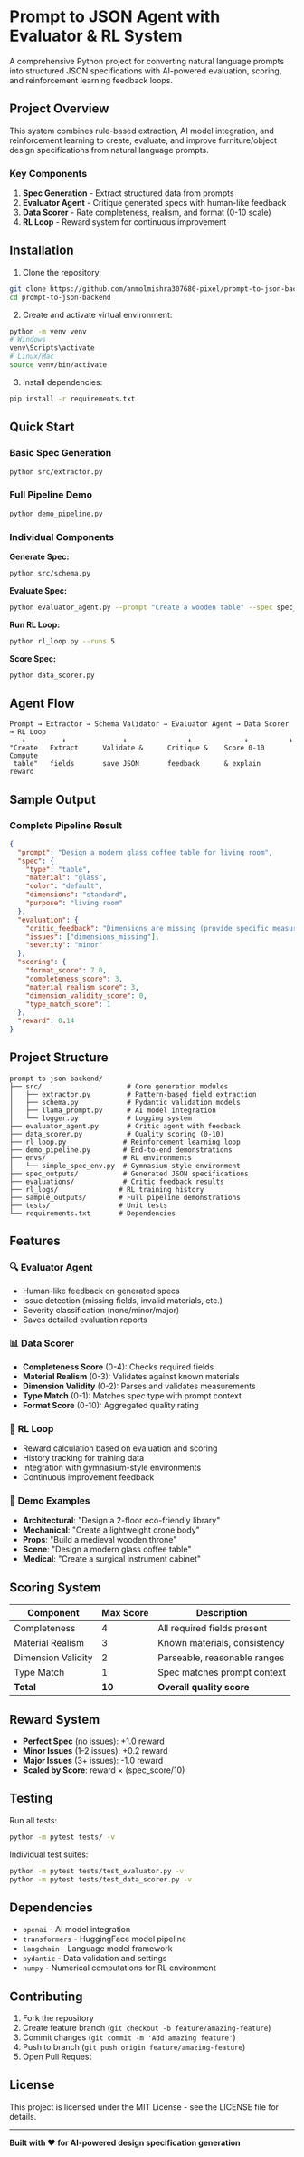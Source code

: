 # Prompt to JSON Agent with Evaluator & RL System

A comprehensive Python project for converting natural language prompts into structured JSON specifications with AI-powered evaluation, scoring, and reinforcement learning feedback loops.

## Project Overview

This system combines rule-based extraction, AI model integration, and reinforcement learning to create, evaluate, and improve furniture/object design specifications from natural language prompts.

### Key Components

1. **Spec Generation** - Extract structured data from prompts
2. **Evaluator Agent** - Critique generated specs with human-like feedback
3. **Data Scorer** - Rate completeness, realism, and format (0-10 scale)
4. **RL Loop** - Reward system for continuous improvement

## Installation

1. Clone the repository:
```bash
git clone https://github.com/anmolmishra307680-pixel/prompt-to-json-backend.git
cd prompt-to-json-backend
```

2. Create and activate virtual environment:
```bash
python -m venv venv
# Windows
venv\Scripts\activate
# Linux/Mac
source venv/bin/activate
```

3. Install dependencies:
```bash
pip install -r requirements.txt
```

## Quick Start

### Basic Spec Generation
```bash
python src/extractor.py
```

### Full Pipeline Demo
```bash
python demo_pipeline.py
```

### Individual Components

**Generate Spec:**
```bash
python src/schema.py
```

**Evaluate Spec:**
```bash
python evaluator_agent.py --prompt "Create a wooden table" --spec spec_outputs/sample.json
```

**Run RL Loop:**
```bash
python rl_loop.py --runs 5
```

**Score Spec:**
```bash
python data_scorer.py
```

## Agent Flow

```
Prompt → Extractor → Schema Validator → Evaluator Agent → Data Scorer → RL Loop
   ↓         ↓              ↓               ↓             ↓          ↓
"Create   Extract      Validate &      Critique &    Score 0-10   Compute
 table"   fields       save JSON       feedback      & explain     reward
```

## Sample Output

### Complete Pipeline Result
```json
{
  "prompt": "Design a modern glass coffee table for living room",
  "spec": {
    "type": "table",
    "material": "glass",
    "color": "default",
    "dimensions": "standard",
    "purpose": "living room"
  },
  "evaluation": {
    "critic_feedback": "Dimensions are missing (provide specific measurements).",
    "issues": ["dimensions_missing"],
    "severity": "minor"
  },
  "scoring": {
    "format_score": 7.0,
    "completeness_score": 3,
    "material_realism_score": 3,
    "dimension_validity_score": 0,
    "type_match_score": 1
  },
  "reward": 0.14
}
```

## Project Structure

```
prompt-to-json-backend/
├── src/                     # Core generation modules
│   ├── extractor.py         # Pattern-based field extraction
│   ├── schema.py            # Pydantic validation models
│   ├── llama_prompt.py      # AI model integration
│   └── logger.py            # Logging system
├── evaluator_agent.py       # Critic agent with feedback
├── data_scorer.py           # Quality scoring (0-10)
├── rl_loop.py              # Reinforcement learning loop
├── demo_pipeline.py        # End-to-end demonstrations
├── envs/                   # RL environments
│   └── simple_spec_env.py  # Gymnasium-style environment
├── spec_outputs/           # Generated JSON specifications
├── evaluations/            # Critic feedback results
├── rl_logs/               # RL training history
├── sample_outputs/        # Full pipeline demonstrations
├── tests/                 # Unit tests
└── requirements.txt       # Dependencies
```

## Features

### 🔍 **Evaluator Agent**
- Human-like feedback on generated specs
- Issue detection (missing fields, invalid materials, etc.)
- Severity classification (none/minor/major)
- Saves detailed evaluation reports

### 📊 **Data Scorer**
- **Completeness Score** (0-4): Checks required fields
- **Material Realism** (0-3): Validates against known materials
- **Dimension Validity** (0-2): Parses and validates measurements
- **Type Match** (0-1): Matches spec type with prompt context
- **Format Score** (0-10): Aggregated quality rating

### 🔄 **RL Loop**
- Reward calculation based on evaluation and scoring
- History tracking for training data
- Integration with gymnasium-style environments
- Continuous improvement feedback

### 🎯 **Demo Examples**
- **Architectural**: "Design a 2-floor eco-friendly library"
- **Mechanical**: "Create a lightweight drone body"
- **Props**: "Build a medieval wooden throne"
- **Scene**: "Design a modern glass coffee table"
- **Medical**: "Create a surgical instrument cabinet"

## Scoring System

| Component | Max Score | Description |
|-----------|-----------|-------------|
| Completeness | 4 | All required fields present |
| Material Realism | 3 | Known materials, consistency |
| Dimension Validity | 2 | Parseable, reasonable ranges |
| Type Match | 1 | Spec matches prompt context |
| **Total** | **10** | **Overall quality score** |

## Reward System

- **Perfect Spec** (no issues): +1.0 reward
- **Minor Issues** (1-2 issues): +0.2 reward  
- **Major Issues** (3+ issues): -1.0 reward
- **Scaled by Score**: reward × (spec_score/10)

## Testing

Run all tests:
```bash
python -m pytest tests/ -v
```

Individual test suites:
```bash
python -m pytest tests/test_evaluator.py -v
python -m pytest tests/test_data_scorer.py -v
```

## Dependencies

- `openai` - AI model integration
- `transformers` - HuggingFace model pipeline
- `langchain` - Language model framework
- `pydantic` - Data validation and settings
- `numpy` - Numerical computations for RL environment

## Contributing

1. Fork the repository
2. Create feature branch (`git checkout -b feature/amazing-feature`)
3. Commit changes (`git commit -m 'Add amazing feature'`)
4. Push to branch (`git push origin feature/amazing-feature`)
5. Open Pull Request

## License

This project is licensed under the MIT License - see the LICENSE file for details.

---

**Built with ❤️ for AI-powered design specification generation**